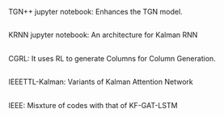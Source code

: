 TGN++ jupyter notebook: Enhances the TGN model.
##
KRNN jupyter notebook: An architecture for Kalman RNN
##
CGRL: It uses RL to generate Columns for Column Generation.
##
IEEETTL-Kalman: Variants of Kalman Attention Network
##
IEEE: Misxture of codes with that of KF-GAT-LSTM
